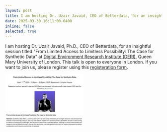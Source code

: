 ```yaml
---
layout: post
title: I am hosting Dr. Uzair Javaid, CEO of Betterdata, for an insightful session at QMUL.
date: 2025-03-30 16:11:00-0400
inline: false
selected: true
---
```


I am hosting Dr. Uzair Javaid, Ph.D., CEO of Betterdata, for an insightful session titled "From Limited Access to Limitless Possibility: The Case for Synthetic Data" at [Digital Environment Research Institute (DERI)](https://www.qmul.ac.uk/deri), Queen Mary University of London. This talk is open to everyone in London. If you want to join us, please register using this [registeration form](https://forms.gle/choGp9N8hqUhk5dUA).

<div >
  <img src="https://raw.githubusercontent.com/awaisrauf/awaisrauf.github.io/refs/heads/master/assets/img/news/betterData.jpeg" style="width: 50%;">
</div>

